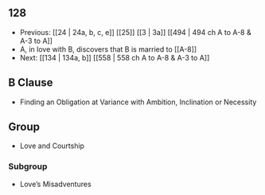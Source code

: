 ## 128
- Previous: [[24 | 24a, b, c, e]] [[25]] [[3 | 3a]] [[494 | 494 ch A to A-8 &amp; A-3 to A]] 
- A, in love with B, discovers that B is married to [[A-8]]
- Next: [[134 | 134a, b]] [[558 | 558 ch A to A-8 &amp; A-3 to A]] 

## B Clause
- Finding an Obligation at Variance with Ambition, Inclination or Necessity

## Group
- Love and Courtship

### Subgroup
- Love’s Misadventures

